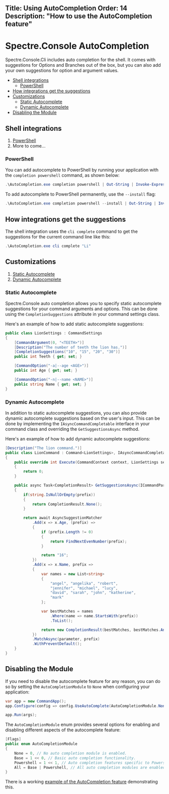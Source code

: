 Title: Using AutoCompletion
Order: 14
Description: "How to use the AutoCompletion feature"
---
# Spectre.Console AutoCompletion

Spectre.Console.Cli includes auto completion for the shell.
It comes with suggestions for Options and Branches out of the box, but you can also add your own suggestions for option and argument values.

- [Shell integrations](#shell-integrations)
  - [PowerShell](#powershell)
- [How integrations get the suggestions](#how-integrations-get-the-suggestions)
- [Customizations](#customizations)
  - [Static Autocomplete](#static-autocomplete)
  - [Dynamic Autocomplete](#dynamic-autocomplete)
- [Disabling the Module](#disabling-the-module)



## Shell integrations
1. [PowerShell](#powershell)
3. More to come...


### PowerShell

You can add autocomplete to PowerShell by running your application with the `completion powershell` command, as shown below:


```powershell
.\AutoCompletion.exe completion powershell | Out-String | Invoke-Expression
```

To add autocomplete to PowerShell permanently, use the `--install` flag:

```powershell
.\AutoCompletion.exe completion powershell --install | Out-String | Invoke-Expression
```

## How integrations get the suggestions

The shell integration uses the `cli complete` command to get the suggestions for the current command line like this:

```powershell
.\AutoCompletion.exe cli complete "Li"
```

## Customizations
1. [Static Autocomplete](#static-autocomplete) 
2. [Dynamic Autocomplete](#dynamic-autocomplete)

### Static Autocomplete

Spectre.Console auto completion allows you to specify static autocomplete suggestions for your command arguments and options. This can be done using the `CompletionSuggestions` attribute in your command settings class.

Here's an example of how to add static autocomplete suggestions:

```csharp
public class LionSettings : CommandSettings
{
    [CommandArgument(0, "<TEETH>")]
    [Description("The number of teeth the lion has.")]
    [CompletionSuggestions("10", "15", "20", "30")]
    public int Teeth { get; set; }

    [CommandOption("-a|--age <AGE>")]
    public int Age { get; set; }

    [CommandOption("-n|--name <NAME>")]
    public string Name { get; set; }
}
```

### Dynamic Autocomplete

In addition to static autocomplete suggestions, you can also provide dynamic autocomplete suggestions based on the user's input. This can be done by implementing the `IAsyncCommandCompletable` interface in your command class and overriding the `GetSuggestionsAsync` method.

Here's an example of how to add dynamic autocomplete suggestions:

```csharp
[Description("The lion command.")]
public class LionCommand : Command<LionSettings>, IAsyncCommandCompletable
{
    public override int Execute(CommandContext context, LionSettings settings)
    {
        return 0;
    }

    public async Task<CompletionResult> GetSuggestionsAsync(ICommandParameterInfo parameter, string? prefix)
    {
        if(string.IsNullOrEmpty(prefix))
        {
            return CompletionResult.None();
        }

        return await AsyncSuggestionMatcher
            .Add(x => x.Age, (prefix) =>
            {
                if (prefix.Length != 0)
                {
                    return FindNextEvenNumber(prefix);
                }

                return "16";
            })
            .Add(x => x.Name, prefix =>
            {
                var names = new List<string>
                {
                    "angel", "angelika", "robert",
                    "jennifer", "michael", "lucy",
                    "david", "sarah", "john", "katherine",
                    "mark"
                };

                var bestMatches = names
                    .Where(name => name.StartsWith(prefix))
                    .ToList();

                return new CompletionResult(bestMatches, bestMatches.Any());
            })
            .MatchAsync(parameter, prefix)
            .WithPreventDefault();
    }
}
```

## Disabling the Module

If you need to disable the autocomplete feature for any reason, you can do so by setting the `AutoCompletionModule` to `None` when configuring your application:

```csharp
var app = new CommandApp();
app.Configure(config => config.UseAutoComplete(AutoCompletionModule.None));

app.Run(args);
```

The `AutoCompletionModule` enum provides several options for enabling and disabling different aspects of the autocomplete feature:

```csharp
[Flags]
public enum AutoCompletionModule
{
    None = 0, // No auto completion module is enabled.
    Base = 1 << 0, // Basic auto completion functionality.
    Powershell = 1 << 1, // Auto completion features specific to Powershell.
    All = Base | Powershell, // All auto completion modules are enabled.
}
```

There is a working [example of the AutoCompletion feature](https://github.com/JKamsker/spectre.console/tree/AutoCompletion/examples/Cli/AutoCompletion) demonstrating this.
